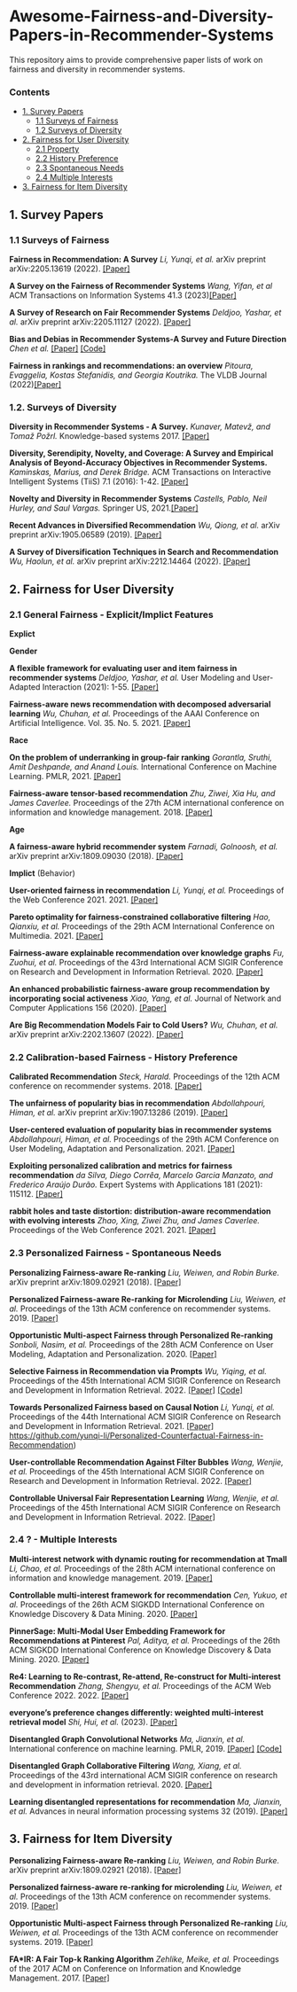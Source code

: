 # Awesome-Fairness-and-Diversity-Papers-in-Recommender-Systems
This repository aims to provide comprehensive paper lists of work on fairness and diversity in recommender systems.

### Contents

* [1. Survey Papers](#1-survey-papers)
  * [1.1 Surveys of Fairness](#11-surveys-of-fairness)
  * [1.2 Surveys of Diversity](#12-surveys-of-diversity)
* [2. Fairness for User Diversity](#2-fairness-for-user-diversity)
	* [2.1 Property](#21-property)
	* [2.2 History Preference](#22-history-preference)
  * [2.3 Spontaneous Needs](#23-spontaneous-needs)
  * [2.4 Multiple Interests](#24-multiple-interests)
* [3. Fairness for Item Diversity](#2-fairness-for-item-diversity)

## 1. Survey Papers
### 1.1 Surveys of Fairness
**Fairness in Recommendation: A Survey** *Li, Yunqi, et al.* arXiv preprint arXiv:2205.13619 (2022). [[Paper]](https://arxiv.org/pdf/2205.13619.pdf)

**A Survey on the Fairness of Recommender Systems** *Wang, Yifan, et al* ACM Transactions on Information Systems 41.3 (2023)[[Paper]](https://dl.acm.org/doi/pdf/10.1145/3547333)

**A Survey of Research on Fair Recommender Systems** *Deldjoo, Yashar, et al.* arXiv preprint arXiv:2205.11127 (2022). [[Paper]](https://arxiv.org/pdf/2205.11127.pdf)

**Bias and Debias in Recommender Systems-A Survey and Future Direction** *Chen et al.* [[Paper]](https://arxiv.org/pdf/2010.03240.pdf) [[Code]](https://github.com/jiawei-chen/RecDebiasing)

**Fairness in rankings and recommendations: an overview** *Pitoura, Evaggelia, Kostas Stefanidis, and Georgia Koutrika.* The VLDB Journal (2022)[[Paper]](https://link.springer.com/article/10.1007/s00778-021-00697-y)


### 1.2. Surveys of Diversity
**Diversity in Recommender Systems - A Survey.** *Kunaver, Matevž, and Tomaž Požrl.* Knowledge-based systems 2017. [[Paper]](https://www.sciencedirect.com/science/article/pii/S0950705117300680)
<!--- **cite:400** ---> 


**Diversity, Serendipity, Novelty, and Coverage: A Survey and Empirical Analysis of Beyond-Accuracy Objectives in Recommender Systems.** *Kaminskas, Marius, and Derek Bridge.* ACM Transactions on Interactive Intelligent Systems (TiiS) 7.1 (2016): 1-42. [[Paper]](https://dl.acm.org/doi/pdf/10.1145/2926720)
<!--- **cite:374** ---> 

**Novelty and Diversity in Recommender Systems** *Castells, Pablo, Neil Hurley, and Saul Vargas.* Springer US, 2021.[[Paper]](https://link.springer.com/chapter/10.1007/978-1-0716-2197-4_16)
<!--- **cite:332** ---> 

**Recent Advances in Diversified Recommendation** *Wu, Qiong, et al.* arXiv preprint arXiv:1905.06589 (2019). [[Paper]](https://arxiv.org/pdf/1905.06589.pdf)

**A Survey of Diversification Techniques in Search and Recommendation** *Wu, Haolun, et al.* arXiv preprint arXiv:2212.14464 (2022). [[Paper]](https://arxiv.org/pdf/2212.14464.pdf)
<!--- **relatively new: 2022/2023** ---> 


<!--- **Personality and Recommendation Diversity** ---> 


## 2. Fairness for User Diversity
### 2.1 General Fairness - Explicit/Implict Features

**Explict**

**Gender**

**A flexible framework for evaluating user and item fairness in recommender systems** *Deldjoo, Yashar, et al.* User Modeling and User-Adapted Interaction (2021): 1-55. [[Paper]](https://link.springer.com/article/10.1007/s11257-020-09285-1)

**Fairness-aware news recommendation with decomposed adversarial learning** *Wu, Chuhan, et al.*  Proceedings of the AAAI Conference on Artificial Intelligence. Vol. 35. No. 5. 2021. [[Paper]](https://ojs.aaai.org/index.php/AAAI/article/download/16573/16380)

**Race**

**On the problem of underranking in group-fair ranking** *Gorantla, Sruthi, Amit Deshpande, and Anand Louis.* International Conference on Machine Learning. PMLR, 2021. [[Paper]](http://proceedings.mlr.press/v139/gorantla21a/gorantla21a.pdf)

**Fairness-aware tensor-based recommendation** *Zhu, Ziwei, Xia Hu, and James Caverlee.* Proceedings of the 27th ACM international conference on information and knowledge management. 2018. [[Paper]](https://dl.acm.org/doi/pdf/10.1145/3269206.3271795)

**Age**

**A fairness-aware hybrid recommender system** *Farnadi, Golnoosh, et al.* arXiv preprint arXiv:1809.09030 (2018). [[Paper]](https://arxiv.org/pdf/1809.09030.pdf)

**Implict** (Behavior)

**User-oriented fairness in recommendation** *Li, Yunqi, et al.* Proceedings of the Web Conference 2021. 2021. [[Paper]](https://dl.acm.org/doi/pdf/10.1145/3442381.3449866?casa_token=uurcaPs9hocAAAAA:V65h6auMzV3GVGssr7GhnqDl7999vezlzbkoUiJ6d6UrrEwbGbDDq9VgPCwP1UliiZr-6_-cU8ryTg)

**Pareto optimality for fairness-constrained collaborative filtering** *Hao, Qianxiu, et al.* Proceedings of the 29th ACM International Conference on Multimedia. 2021. [[Paper]](https://dl.acm.org/doi/pdf/10.1145/3474085.3475706?casa_token=7GUOOnyITpMAAAAA:38vE_pV20UXGSWVcCv04GOxkcZ4h3LUYVZZZiN9gcSD8pANoT1ySGuntmaDVGHz07xUDZgvzuR_hIg)


**Fairness-aware explainable recommendation over knowledge graphs** *Fu, Zuohui, et al.*  Proceedings of the 43rd International ACM SIGIR Conference on Research and Development in Information Retrieval. 2020.  [[Paper]](https://dl.acm.org/doi/pdf/10.1145/3397271.3401051?casa_token=dfi05FEApgcAAAAA:xaOfJSEoDl5YU3qICIUPrujYVKHEcxnPW7D9fDR3eLBPJNoxY8bCPCCq0pFufEsH-Uk0zoejZDx9wQ)


**An enhanced probabilistic fairness-aware group recommendation by incorporating social activeness** *Xiao, Yang, et al.* Journal of Network and Computer Applications 156 (2020). [[Paper]](https://www.sciencedirect.com/science/article/pii/S1084804520300539?casa_token=YNOhzswMxQIAAAAA:NL10OCksJBXV0gulhBnGLqQHiDsTkil8nZMDGGqxojNsSbKawdqcIp8WPOpqlUDVKkMKhhngzQ)

**Are Big Recommendation Models Fair to Cold Users?** *Wu, Chuhan, et al.*  arXiv preprint arXiv:2202.13607 (2022). [[Paper]](https://arxiv.org/pdf/2202.13607.pdf)

### 2.2 Calibration-based Fairness - History Preference

**Calibrated Recommendation** *Steck, Harald.* Proceedings of the 12th ACM conference on recommender systems. 2018. [[Paper]](https://dl.acm.org/doi/pdf/10.1145/3240323.3240372)

**The unfairness of popularity bias in recommendation** *Abdollahpouri, Himan, et al.* arXiv preprint arXiv:1907.13286 (2019). [[Paper]](https://arxiv.org/pdf/1907.13286)

**User-centered evaluation of popularity bias in recommender systems** *Abdollahpouri, Himan, et al.* Proceedings of the 29th ACM Conference on User Modeling, Adaptation and Personalization. 2021. [[Paper]](https://dl.acm.org/doi/pdf/10.1145/3450613.3456821)

**Exploiting personalized calibration and metrics for fairness recommendation** *da Silva, Diego Corrêa, Marcelo Garcia Manzato, and Frederico Araújo Durão.* Expert Systems with Applications 181 (2021): 115112. [[Paper]](https://www.sciencedirect.com/science/article/pii/S0957417421005534?casa_token=Yxp3dMuK2CAAAAAA:9JbXjK7UJptwod_iTVYm2xBnisDLoNWBd3Kv3s4wjaEv6LiTV4JXgySoGoK8ZetRUa19F-557A)

**rabbit holes and taste distortion: distribution-aware recommendation with evolving interests** *Zhao, Xing, Ziwei Zhu, and James Caverlee.* Proceedings of the Web Conference 2021. 2021. [[Paper]](https://dl.acm.org/doi/pdf/10.1145/3442381.3450099?casa_token=_uA3BjlJiSEAAAAA:5rYtPmYMNBxb2vVConCpOpjyc4LfQrCD4pdP3Ycup5-3num3hr2U_4fHGn2pkIne10AmflbO8IZ4ZQ)

### 2.3 Personalized Fairness - Spontaneous Needs

**Personalizing Fairness-aware Re-ranking** *Liu, Weiwen, and Robin Burke.* arXiv preprint arXiv:1809.02921 (2018). [[Paper]](https://arxiv.org/pdf/1809.02921)

**Personalized Fairness-aware Re-ranking for Microlending** *Liu, Weiwen, et al.* Proceedings of the 13th ACM conference on recommender systems. 2019. [[Paper]](https://dl.acm.org/doi/pdf/10.1145/3298689.3347016?casa_token=kB1IN9zrh_0AAAAA:moT3vxWZElf9J_9pY-mGdTn45jPh_y2WAWQ-QHsgzuPMKfN2Oy5Yx5-lxbv_AOT5STzkht4P8u4sRQ)

**Opportunistic Multi-aspect Fairness through Personalized Re-ranking** *Sonboli, Nasim, et al.*  Proceedings of the 28th ACM Conference on User Modeling, Adaptation and Personalization. 2020. [[Paper]](https://dl.acm.org/doi/pdf/10.1145/3340631.3394846?casa_token=NWYqx10UGsAAAAAA:Bbrg3COCScvi_FhpLJUJ01MLXITDO7pQnVgY0Bb0fpdJduwcj5D2FM7EPdHk6vLNUTljl-FPOnrKfQ)

**Selective Fairness in Recommendation via Prompts** *Wu, Yiqing, et al.* Proceedings of the 45th International ACM SIGIR Conference on Research and Development in Information Retrieval. 2022. [[Paper]](https://arxiv.org/pdf/2205.04682.pdf) [[Code]](https://github.com/wyqing20/PFRec)

**Towards Personalized Fairness based on Causal Notion** *Li, Yunqi, et al.* Proceedings of the 44th International ACM SIGIR Conference on Research and Development in Information Retrieval. 2021. [[Paper]](https://dl.acm.org/doi/pdf/10.1145/3404835.3462966) https://github.com/yunqi-li/Personalized-Counterfactual-Fairness-in-Recommendation)

**User-controllable Recommendation Against Filter Bubbles** *Wang, Wenjie, et al.* Proceedings of the 45th International ACM SIGIR Conference on Research and Development in Information Retrieval. 2022. [[Paper]](https://dl.acm.org/doi/pdf/10.1145/3477495.3532075)

**Controllable Universal Fair Representation Learning** *Wang, Wenjie, et al.* Proceedings of the 45th International ACM SIGIR Conference on Research and Development in Information Retrieval. 2022. [[Paper]](https://dl.acm.org/doi/pdf/10.1145/3477495.3532075)

### 2.4 ? - Multiple Interests 

**Multi-interest network with dynamic routing for recommendation at Tmall** *Li, Chao, et al.* Proceedings of the 28th ACM international conference on information and knowledge management. 2019. [[Paper]](https://dl.acm.org/doi/pdf/10.1145/3357384.3357814?casa_token=uREk6h-59toAAAAA:X9bJ6PdnggtJvu761z5RKn2a54r7PDADjL9O_45JKHzqEYYd0ltjT_xVBXpqY1FwgtzytXVrFYmT9Q)

**Controllable multi-interest framework for recommendation** *Cen, Yukuo, et al.* Proceedings of the 26th ACM SIGKDD International Conference on Knowledge Discovery & Data Mining. 2020. [[Paper]](https://dl.acm.org/doi/pdf/10.1145/3394486.3403344?casa_token=8rpBJqvuuOgAAAAA:rikPg3TfkydPVZMcpySevdklTkM2ZYCTrAqb28MTd03xoQ0op-bPugrAoXlpsfd_TnbWVZsNvjW80A)

**PinnerSage: Multi-Modal User Embedding Framework for Recommendations at Pinterest** *Pal, Aditya, et al.*  Proceedings of the 26th ACM SIGKDD International Conference on Knowledge Discovery & Data Mining. 2020. [[Paper]](https://dl.acm.org/doi/pdf/10.1145/3394486.3403280)

**Re4: Learning to Re-contrast, Re-attend, Re-construct for Multi-interest Recommendation** *Zhang, Shengyu, et al.*  Proceedings of the ACM Web Conference 2022. 2022. [[Paper]](https://dl.acm.org/doi/pdf/10.1145/3485447.3512094?casa_token=ahPCQNBtWt0AAAAA:dTtrdZpp7L6cQWZw9W6VfRooNJer7xku26XBRiBQ6nSMd-CMMUHOnJ-T0gpYRBLSRqlaTIwm5ocIbg)

**everyone’s preference changes differently: weighted multi-interest retrieval model** *Shi, Hui, et al.* (2023). [[Paper]](https://openreview.net/pdf?id=usa87QW3_r9)

**Disentangled Graph Convolutional Networks** *Ma, Jianxin, et al.* International conference on machine learning. PMLR, 2019.  [[Paper]](http://proceedings.mlr.press/v97/ma19a/ma19a.pdf) [[Code]](https://github.com/JianxinMa/jianxinma.github.io/tree/master/assets)

**Disentangled Graph Collaborative Filtering** *Wang, Xiang, et al.*  Proceedings of the 43rd international ACM SIGIR conference on research and development in information retrieval. 2020. [[Paper]](https://dl.acm.org/doi/pdf/10.1145/3397271.3401137?casa_token=dINwyDMH4vMAAAAA:gNdDV-fKHcKyhBgLpAesL-dILhZaMXGuKyGXc_CROAayAZ0pECdl5TORWuQ6CmqTYuZp1JOt-hI_Lg)

**Learning disentangled representations for recommendation** *Ma, Jianxin, et al.* Advances in neural information processing systems 32 (2019). [[Paper]](https://proceedings.neurips.cc/paper/2019/file/a2186aa7c086b46ad4e8bf81e2a3a19b-Paper.pdf)

## 3. Fairness for Item Diversity

**Personalizing Fairness-aware Re-ranking** *Liu, Weiwen, and Robin Burke.*  arXiv preprint arXiv:1809.02921 (2018). [[Paper]](https://arxiv.org/pdf/1809.02921)

**Personalized fairness-aware re-ranking for microlending** *Liu, Weiwen, et al.* Proceedings of the 13th ACM conference on recommender systems. 2019. [[Paper]](https://dl.acm.org/doi/pdf/10.1145/3298689.3347016?casa_token=mUOCtZla3DsAAAAA:UMcRoBpJtb6JqpNcUSpNrSuLNpbLgrMM95jAgn2tdPzaj_znOXxpBBnByovidd6Ny-6qeCAj3mZwVQ)

**Opportunistic Multi-aspect Fairness through Personalized Re-ranking** *Liu, Weiwen, et al.* Proceedings of the 13th ACM conference on recommender systems. 2019. [[Paper]](https://dl.acm.org/doi/pdf/10.1145/3298689.3347016?casa_token=mUOCtZla3DsAAAAA:UMcRoBpJtb6JqpNcUSpNrSuLNpbLgrMM95jAgn2tdPzaj_znOXxpBBnByovidd6Ny-6qeCAj3mZwVQ)

**FA\*IR: A Fair Top-k Ranking Algorithm** *Zehlike, Meike, et al.* Proceedings of the 2017 ACM on Conference on Information and Knowledge Management. 2017. [[Paper]](https://dl.acm.org/doi/pdf/10.1145/3132847.3132938?casa_token=HszFeltg6fcAAAAA:u7PQRagejLfQ-lmimcLdfivilteCU8EVegi1GONt51JPH-wO-418PGv3jS0AArtcSX1eaPaWvdPQKw)
